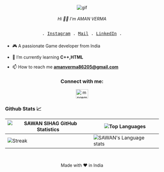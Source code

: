 <p align="center"><img src="https://res.cloudinary.com/dvqetpbeh/image/upload/v1713591432/giphy_tnwr5q.gif" alt="gif"></p>
 <h6 align= "center">Hi 👋🏻 I'm AMAN VERMA</h6>
<p align="center">
  <samp>. <a href="https://www.instagram.com/_pk.18">Instagram</a> .
    <a href="mailto:premdevconnect@gmail.com">Mail</a> .
<a href="https://www.linkedin.com/in/mpremk/">LinkedIn</a> .
  </samp>
</p>

###
- 🎮 A passionate Game developer from India

- 🌱 I’m currently learning **C++,HTML**

- 📫 How to reach me **amanverma86205@gmail.com**

<h3 align="center">Connect with me:</h3>
<p align="center">
<a href="https://linkedin.com/in/mpremk" target="blank"><img align="center" src="https://raw.githubusercontent.com/rahuldkjain/github-profile-readme-generator/master/src/images/icons/Social/linked-in-alt.svg" alt="mpremk" height="30" width="40" /></a>

</div>
<br>
<h3>Github Stats 📈</h3>

| ![SAWAN SIHAG GitHub Statistics](https://github-readme-stats.vercel.app/api?username=Mpremk&show_icons=true) | ![Top Languages](https://github-readme-stats.vercel.app/api/top-langs/?username=Mpremk) |
| --- | --- |
| ![Streak](https://github-readme-streak-stats.herokuapp.com/?user=Mpremk&theme=light&hide_border=true&line_height=27&width=20) | ![SAWAN's Language stats](https://github-readme-stats-eight-theta.vercel.app/api/top-langs/?username=Mpremk&layout=compact&langs_count=8&hide_border=true) | 

<br>
<div align="center">



<p align="center">
  Made with ❤️ in India
</p>
